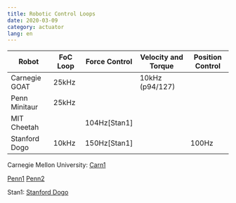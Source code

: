 ```yaml
---
title: Robotic Control Loops
date: 2020-03-09
category: actuator
lang: en
---
```


| Robot                 | FoC Loop  | Force Control | Velocity and Torque | Position Control |
|-----------------------|-----------|---------------|---------------------|------------------|
| Carnegie GOAT         | 25kHz     |               | 10kHz (p94/127)     |                  |
| Penn Minitaur         | 25kHz     |               |                     |                  |
| MIT Cheetah           |           | 104Hz\[Stan1\]|                     |                  |
| Stanford Dogo         | 10kHz     | 150Hz\[Stan1\]|                     |  100Hz           |


Carnegie Mellon University:
[Carn1](https://www.ri.cmu.edu/pub_files/2016/8/kaloucheThesis.pdf)


[Penn1](https://repository.upenn.edu/cgi/viewcontent.cgi?article=1766&context=ese_papers)
[Penn2](https://repository.upenn.edu/cgi/viewcontent.cgi?article=1850&context=ese_papers)

Stan1: [Stanford Dogo](https://arxiv.org/pdf/1905.04254.pdf)
